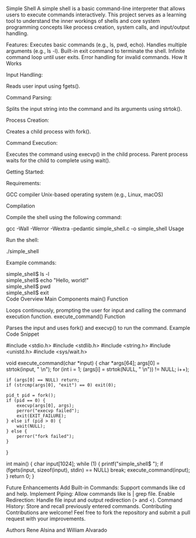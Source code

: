 Simple Shell
A simple shell is a basic command-line interpreter that allows users to execute commands interactively. This project serves as a learning tool to understand the inner workings of shells and core system programming concepts like process creation, system calls, and input/output handling.

Features:
Executes basic commands (e.g., ls, pwd, echo).
Handles multiple arguments (e.g., ls -l).
Built-in exit command to terminate the shell.
Infinite command loop until user exits.
Error handling for invalid commands.
How It Works

Input Handling:

Reads user input using fgets().

Command Parsing:

Splits the input string into the command and its arguments using strtok().

Process Creation:

Creates a child process with fork().

Command Execution:

Executes the command using execvp() in the child process.
Parent process waits for the child to complete using wait().

Getting Started:

Requirements:

GCC compiler
Unix-based operating system (e.g., Linux, macOS)

Compilation

Compile the shell using the following command:

gcc -Wall -Werror -Wextra -pedantic simple_shell.c -o simple_shell
Usage

Run the shell:

./simple_shell

Example commands:

simple_shell$ ls -l  
simple_shell$ echo "Hello, world!"  
simple_shell$ pwd  
simple_shell$ exit  
Code Overview
Main Components
main() Function

Loops continuously, prompting the user for input and calling the command execution function.
execute_command() Function

Parses the input and uses fork() and execvp() to run the command.
Example Code Snippet

#include <stdio.h>
#include <stdlib.h>
#include <string.h>
#include <unistd.h>
#include <sys/wait.h>

void execute_command(char *input) {
    char *args[64];
    args[0] = strtok(input, " \n");
    for (int i = 1; (args[i] = strtok(NULL, " \n")) != NULL; i++);

    if (args[0] == NULL) return;
    if (strcmp(args[0], "exit") == 0) exit(0);

    pid_t pid = fork();
    if (pid == 0) {
        execvp(args[0], args);
        perror("execvp failed");
        exit(EXIT_FAILURE);
    } else if (pid > 0) {
        wait(NULL);
    } else {
        perror("fork failed");
    }
}

int main() {
    char input[1024];
    while (1) {
        printf("simple_shell$ ");
        if (fgets(input, sizeof(input), stdin) == NULL) break;
        execute_command(input);
    }
    return 0;
}

Future Enhancements
Add Built-in Commands: Support commands like cd and help.
Implement Piping: Allow commands like ls | grep file.
Enable Redirection: Handle file input and output redirection (> and <).
Command History: Store and recall previously entered commands.
Contributing
Contributions are welcome! Feel free to fork the repository and submit a pull request with your improvements.

Authors Rene Alsina and William Alvarado
